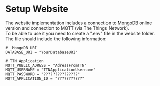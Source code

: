# Setup Website
The website implementation includes a connection to MongoDB online version and connection to MQTT (via The Things Network).  
To be able to use it you need to create a ".env" file in the website folder.  
The file should include the following information:  

```
#  MongoDB URI
DATABASE_URI = "YourDatabaseURI"

# TTN Application
MQTT_PUBLIC_ADRESS = "AdressFromTTN"
MQTT_USERNAME = "TTNApplicationUsername"
MQTT_PASSWORD = "???????????????"
MQTT_APPLICATION_ID = "???????????"
```

